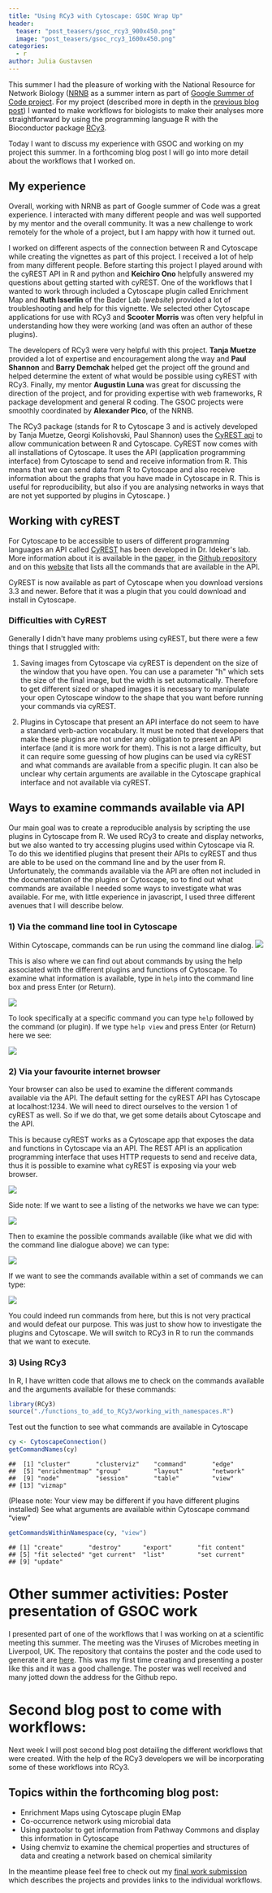 ```yaml
---
title: "Using RCy3 with Cytoscape: GSOC Wrap Up"
header:
  teaser: "post_teasers/gsoc_rcy3_900x450.png"
  image: "post_teasers/gsoc_rcy3_1600x450.png"
categories:
  - r
author: Julia Gustavsen
---
```


This summer I had the pleasure of working with the National Resource for Network Biology ([NRNB](http://nrnb.org/index.html) as a summer intern as part of [Google Summer of Code project](https://summerofcode.withgoogle.com/projects/#6682250145955840). For my project (described more in depth in the [previous blog post]( http://blog.lunean.com/2016/08/05/extending-rcy3-vignettes-google-summer-of-code-project/)) I wanted to make workflows for biologists to make their analyses more straightforward by using the programming language R with the Bioconductor package [RCy3](https://bioconductor.org/packages/release/bioc/html/RCy3.html).

Today I want to discuss my experience with GSOC and working on my project this summer. In a forthcoming blog post I will go into more detail about the workflows that I worked on.

## My experience

Overall, working with NRNB as part of Google summer of Code was a great experience. I interacted with many different people and was well supported by my mentor and the overall community. It was a new challenge to work remotely for the whole of a project, but I am happy with how it turned out.

I worked on different aspects of the connection between R and Cytoscape while creating the vignettes as part of this project. I received a lot of help from many different people. Before starting this project I played around with the cyREST API in R and python and **Keichiro Ono** helpfully answered my questions about getting started with cyREST. One of the workflows that I wanted to work through included a Cytoscape plugin called Enrichment Map and **Ruth Isserlin** of the Bader Lab (*website*) provided a lot of troubleshooting and help for this vignette. We selected other Cytoscape applications for use with RCy3 and **Scooter Morris** was often very helpful in understanding how they were working (and was often an author of these plugins).

The developers of RCy3 were very helpful with this project. **Tanja Muetze** provided a lot of expertise and encouragement along the way and **Paul Shannon** and **Barry Demchak** helped get the project off the ground and helped determine the extent of what would be possible using cyREST with RCy3. Finally, my mentor **Augustin Luna** was great for discussing the direction of the project, and for providing expertise with web frameworks, R package development and general R coding. The GSOC projects were smoothly coordinated by **Alexander Pico**, of the NRNB.

The RCy3 package (stands for R to Cytoscape 3 and is actively developed by Tanja Muetze, Georgi Kolishovski, Paul Shannon) uses the [CyREST api](https://github.com/idekerlab/cyREST/wiki) to allow communication between R and Cytoscape. CyREST now comes with all installations of Cytoscape. It uses the API (application programming interface) from Cytoscape to send and receive information from R. This means that we can send data from R to Cytoscape and also receive information about the graphs that you have made in Cytoscape in R. This is useful for reproducibility, but also if you are analysing networks in ways that are not yet supported by plugins in Cytoscape. )

## Working with cyREST

For Cytoscape to be accessible to users of different programming languages an API called [CyREST](https://github.com/cytoscape/cyREST) has been developed in Dr. Ideker's lab. More information about it is available in the [paper](http://f1000research.com/articles/4-478/v1), in the [Github repository](https://github.com/idekerlab/cyREST) and on this [website](http://idekerlab.github.io/cyREST/) that lists all the commands that are available in the API.

CyREST is now available as part of Cytoscape when you download versions 3.3 and newer. Before that it was a plugin that you could download and install in Cytoscape.

### Difficulties with CyREST

Generally I didn't have many problems using cyREST, but there were a few things that I struggled with:

1. Saving images from Cytoscape via cyREST is dependent on the size of the window that you have open. You can use a parameter "h" which sets the size of the final image, but the width is set automatically. Therefore to get different sized or shaped images it is necessary to manipulate your open Cytoscape window to the shape that you want before running your commands via cyREST.

2. Plugins in Cytoscape that present an API interface do not seem to have a standard verb-action vocabulary. It must be noted that developers that make these plugins are not under any obligation to present an API interface (and it is more work for them). This is not a large difficulty, but it can require some guessing of how plugins can be used via cyREST and what commands are available from a specific plugin. It can also be unclear why certain arguments are available in the Cytoscape graphical interface and not available via cyREST.

## Ways to examine commands available via API

Our main goal was to create a reproducible analysis by scripting the use plugins in Cytoscape from R. We used RCy3 to create and display networks, but we also wanted to try accessing plugins used within Cytoscape via R. To do this we identified plugins that present their APIs to cyREST and thus are able to be used on the command line and by the user from R. Unfortunately, the commands available via the API are often not included in the documentation of the plugins or Cytoscape, so to find out what commands are available I needed some ways to investigate what was available. For me, with little experience in javascript, I used three different avenues that I will describe below.

### 1) Via the command line tool in Cytoscape

Within Cytoscape, commands can be run using the command line dialog.
![](http://blog.lunean.com/images/gsoc_posts/blog_post_2_tool-drop-down_command-line.png)

This is also where we can find out about commands by using the help associated with the different plugins and functions of Cytoscape. To examine what information is available, type in `help` into the command line box and press Enter (or Return).

![](http://blog.lunean.com/images/gsoc_posts/blog_post_2_command-line_help.png)

To look specifically at a specific command you can type `help` followed by the command (or plugin). If we type `help view` and press Enter (or Return) here we see:

![](http://blog.lunean.com/images/gsoc_posts/blog_post_2_command-line_help-view.png)

### 2) Via your favourite internet browser

Your browser can also be used to examine the different commands available via the API. The default setting for the cyREST API has Cytoscape at localhost:1234. We will need to direct ourselves to the version 1 of cyREST as well. So if we do that, we get some details about Cytoscape and the API.

This is because cyREST works as a Cytoscape app that exposes the data and functions in Cytoscape via an API. The REST API is an application programming interface that uses HTTP requests to send and receive data, thus it is possible to examine what cyREST is exposing via your web browser.

![](http://blog.lunean.com/images/gsoc_posts/blog_post_2_chrome_api.png)

Side note: If we want to see a listing of the networks we have we can type:

![](http://blog.lunean.com/images/gsoc_posts/blog_post_2_chrome_network.png)

Then to examine the possible commands available (like what we did with the command line dialogue above) we can type:

![](http://blog.lunean.com/images/gsoc_posts/blog_post_2_chrome_commands.png)

If we want to see the commands available within a set of commands we can type:

![](http://blog.lunean.com/images/gsoc_posts/blog_post_2_chrome_commands_view.png)

You could indeed run commands from here, but this is not very practical and would defeat our purpose. This was just to show how to investigate the plugins and Cytoscape. We will switch to RCy3 in R to run the commands that we want to execute.

### 3) Using RCy3

In R, I have written code that allows me to check on the commands available and the arguments available for these commands:

```r
library(RCy3)
source("./functions_to_add_to_RCy3/working_with_namespaces.R")
```

Test out the function to see what commands are available in Cytoscape

```r
cy <- CytoscapeConnection()
getCommandNames(cy)
```

```
##  [1] "cluster"       "clusterviz"    "command"       "edge"         
##  [5] "enrichmentmap" "group"         "layout"        "network"      
##  [9] "node"          "session"       "table"         "view"         
## [13] "vizmap"
```
(Please note: Your view may be different if you have different plugins installed)
See what arguments are available within Cytoscape command “view”

```r
getCommandsWithinNamespace(cy, "view")
```

```
## [1] "create"       "destroy"      "export"       "fit content"
## [5] "fit selected" "get current"  "list"         "set current"
## [9] "update"
```

# Other summer activities: Poster presentation of GSOC work

I presented part of one of the workflows that I was working on at a scientific meeting this summer. The meeting was the Viruses of Microbes meeting in Liverpool, UK. The repository that contains the poster and the code used to generate it are [here](https://github.com/jooolia/RCy3_VOM_poster). This was my first time creating and presenting a poster like this and it was a good challenge. The poster was well received and many jotted down the address for the Github repo.

# Second blog post to come with workflows:

Next week I will post second blog post detailing the different workflows that were created. With the help of the RCy3 developers we will be incorporating some of these workflows into RCy3.

## Topics within the forthcoming blog post:

- Enrichment Maps using Cytoscape plugin EMap
- Co-occurrence network using microbial data
- Using paxtoolsr to get information from Pathway Commons and display this information in Cytoscape
- Using chemviz to examine the chemical properties and structures of data and creating a network based on chemical similarity

In the meantime please feel free to check out my [final work submission](https://github.com/jooolia/gsoc_Rcy3_vignettes/blob/master/blog_post_drafts/final_work_submission.md) which describes the projects and provides links to the individual workflows.
